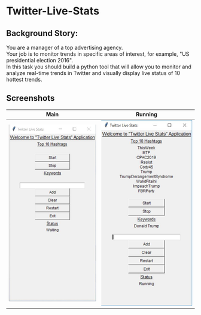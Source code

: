 # Twitter-Live-Stats

## Background Story:
You are a manager of a top advertising agency.<br>
Your job is to monitor trends in specific areas of interest, for example, "US presidential election 2016".<br>
In this task you should build a python tool that will allow you to monitor and analyze real-time trends in Twitter and visually display live status of 10 hottest trends.<br>


## Screenshots

| Main | Running |
|:-:|:-:|
| ![First](/Images/MainPage.JPG?raw=tru) | ![Sec](/Images/DonaldTrump.JPG?raw=tru) |
